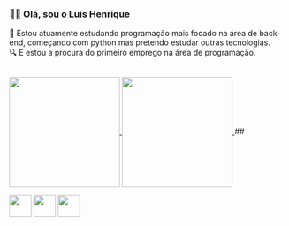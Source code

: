 ### 👋🏾 Olá, sou o Luis Henrique 
📙 Estou atuamente estudando programação mais focado na área de back-end, começando com python mas pretendo estudar outras tecnologias.\
🔍 E estou a procura do primeiro emprego na área de programação.
##
<a href="https://github.com/anuraghazra/github-readme-stats">
  <img height=200 align="center" src="https://github-readme-stats.vercel.app/api?username=anuraghazra" />
</a>
<a href="https://github.com/anuraghazra/convoychat">
  <img height=200 align="center" src="https://github-readme-stats.vercel.app/api/top-langs?username=anuraghazra&layout=compact&langs_count=8&card_width=320" />
</a>
##

<img src="https://cdn.jsdelivr.net/gh/devicons/devicon/icons/python/python-original.svg" height='40' width='40' /> <img src="https://cdn.jsdelivr.net/gh/devicons/devicon/icons/git/git-original.svg" height='40' width='40' /> <img src="https://cdn.jsdelivr.net/gh/devicons/devicon/icons/linux/linux-original.svg" height='40' width='40' />
        
